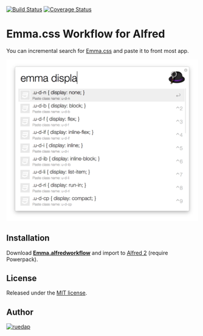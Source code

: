 [![Build Status](http://img.shields.io/travis/ruedap/alfred-emma-css-workflow.svg?style=flat-square)](https://travis-ci.org/ruedap/alfred-emma-css-workflow)
[![Coverage Status](http://img.shields.io/coveralls/ruedap/alfred-emma-css-workflow/master.svg?style=flat-square)](https://coveralls.io/r/ruedap/alfred-emma-css-workflow)

# Emma.css Workflow for Alfred

You can incremental search for [Emma.css](https://github.com/ruedap/emma.css) and paste it to front most app.

![](assets/cap.png)


## Installation

Download **[Emma.alfredworkflow](https://github.com/ruedap/alfred-emma-css-workflow/raw/master/Emma.alfredworkflow)** and import to [Alfred 2](http://www.alfredapp.com/) (require Powerpack).


## License

Released under the [MIT license](http://ruedap.mit-license.org/2015).


## Author

<a href="https://github.com/ruedap"><img src="https://dl.dropboxusercontent.com/u/281168/images/github-ruedap-avatar-1500x1500.png" alt="ruedap" title="ruedap" width="100" height="100"></a>

